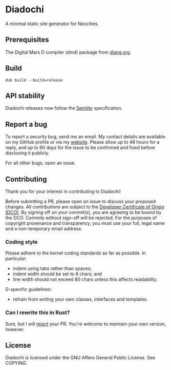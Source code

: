 # Diadochi

A minimal static site generator for Neocities.

## Prerequisites

The Digital Mars D compiler (dmd) package from [dlang.org](https://dlang.org/).

## Build

```
dub build --build=release
```

## API stability

Diadochi releases now follow the [SemVer](https://semver.org/) specification.

## Report a bug

To report a security bug, send me an email.
My contact details are available on my GitHub profile or via my
[website](https://indraj.net).
Please allow up to 48 hours for a reply, and up to 90 days for the issue to be
confirmed and fixed before disclosing it publicly.

For all other bugs, open an issue.

## Contributing

Thank you for your interest in contributing to Diadochi!

Before submitting a PR, please open an issue to discuss your proposed changes.
All contributions are subject to the
[Developer Certificate of Origin (DCO)](https://developercertificate.org/).
By signing off on your commit(s), you are agreeing to be bound by the DCO.
Commits without sign-off will be rejected.
For the purposes of copyright provenance and transparency, you must use your
full, legal name and a non-temporary email address.

### Coding style

Please adhere to the kernel coding standards as far as possible.
In particular:

- indent using tabs rather than spaces;
- indent width should be set to 8 chars; and
- line width should not exceed 80 chars unless this affects readability.

D-specific guidelines:

- refrain from writing your own classes, interfaces and templates.

### Can I rewrite this in Rust?

Sure, but I will [reject](https://indraj.net/posts/rust) your PR.
You're welcome to maintain your own version, however.

## License

Diadochi is licensed under the GNU Affero General Public License.
See COPYING.
